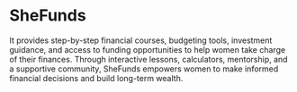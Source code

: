 # SheFunds
It provides step-by-step financial courses, budgeting tools, investment guidance, and access to funding opportunities to help women take charge of their finances. Through interactive lessons, calculators, mentorship, and a supportive community, SheFunds empowers women to make informed financial decisions and build long-term wealth.
